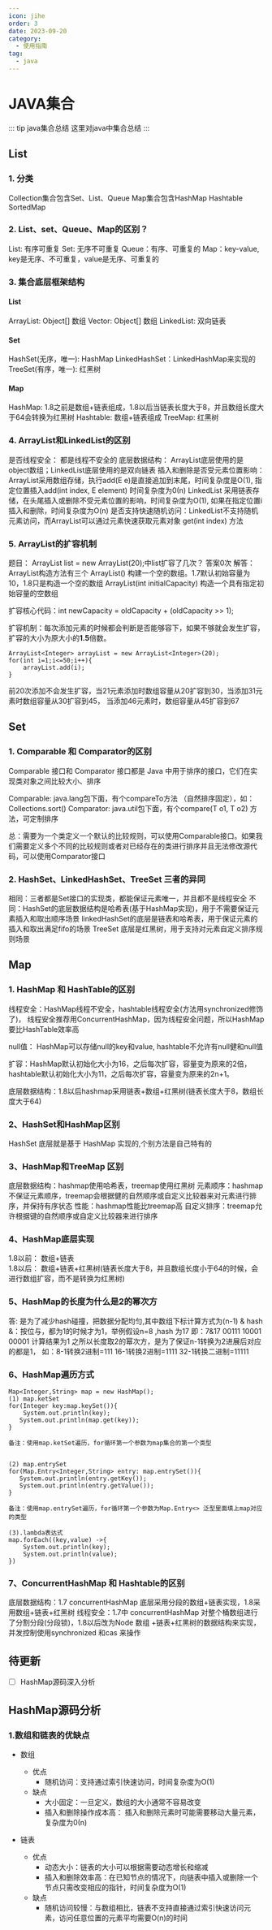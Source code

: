 ```yaml
---
icon: jihe
order: 3
date: 2023-09-20
category:
  - 使用指南
tag:
  - java
---
```


# JAVA集合

::: tip java集合总结
这里对java中集合总结
::: 

## List

### 1. 分类
Collection集合包含Set、List、Queue
Map集合包含HashMap Hashtable SortedMap

### 2. List、set、Queue、Map的区别？
List: 有序可重复
Set: 无序不可重复
Queue：有序、可重复的
Map：key-value, key是无序、不可重复，value是无序、可重复的

### 3. 集合底层框架结构
#### List 
ArrayList: Object[] 数组
Vector: Object[] 数组
LinkedList: 双向链表

#### Set
HashSet(无序，唯一): HashMap
LinkedHashSet：LinkedHashMap来实现的
TreeSet(有序，唯一): 红黑树

#### Map
HashMap: 1.8之前是数组+链表组成，1.8以后当链表长度大于8，并且数组长度大于64会转换为红黑树
Hashtable: 数组+链表组成
TreeMap: 红黑树


### 4. ArrayList和LinkedList的区别
是否线程安全： 都是线程不安全的
底层数据结构： ArrayList底层使用的是object数组；LinkedList底层使用的是双向链表
插入和删除是否受元素位置影响：
         ArrayList采用数组存储，执行add(E e)是直接追加到末尾，时间复杂度是O(1), 指定位置插入add(int                index, E element) 时间复杂度为0(n)
         LinkedList 采用链表存储，在头尾插入或删除不受元素位置的影响，时间复杂度为O(1), 如果在指定位置i
         插入和删除，时间复杂度为O(n)
 是否支持快速随机访问：LinkedList不支持随机元素访问，而ArrayList可以通过元素快速获取元素对象     get(int index) 方法

### 5. ArrayList的扩容机制
题目： ArrayList list = new ArrayList(20);中list扩容了几次？ 答案0次
解答： ArrayList构造方法有三个
ArrayList() 构建一个空的数组。1.7默认初始容量为10，1.8只是构造一个空的数组
ArrayList(int initialCapacity) 构造一个具有指定初始容量的空数组

扩容核心代码：int newCapacity = oldCapacity + (oldCapacity >> 1);


扩容机制：每次添加元素的时候都会判断是否能够容下，如果不够就会发生扩容，扩容的大小为原大小的**1.5**倍数。
```
ArrayList<Integer> arrayList = new ArrayList<Integer>(20);
for(int i=1;i<=50;i++){
    arrayList.add(i);
}
```
前20次添加不会发生扩容，当21元素添加时数组容量从20扩容到30，当添加31元素时数组容量从30扩容到45，
当添加46元素时，数组容量从45扩容到67

## Set

### 1. Comparable 和 Comparator的区别
Comparable 接口和 Comparator 接口都是 Java 中用于排序的接口，它们在实现类对象之间比较大小、排序 

Comparable: java.lang包下面，有个compareTo方法 （自然排序固定），如：Collections.sort()
Comparator: java.util包下面，有个compare(T o1, T o2) 方法，可定制排序

总：需要为一个类定义一个默认的比较规则，可以使用Comparable接口。如果我们需要定义多个不同的比较规则或者对已经存在的类进行排序并且无法修改源代码，可以使用Comparator接口


### 2. HashSet、LinkedHashSet、TreeSet 三者的异同
相同：三者都是Set接口的实现类，都能保证元素唯一，并且都不是线程安全
不同：HashSet的底层数据结构是哈希表(基于HashMap实现)，用于不需要保证元素插入和取出顺序场景
         linkedHashSet的底层是链表和哈希表，用于保证元素的插入和取出满足fifo的场景
         TreeSet 底层是红黑树，用于支持对元素自定义排序规则场景


## Map

### 1. HashMap 和 HashTable的区别
线程安全：HashMap线程不安全，hashtable线程安全(方法用synchronized修饰了)， 线程安全推荐用ConcurrentHashMap，因为线程安全问题，所以HashMap要比HashTable效率高

null值： HashMap可以存储null的key和value, hashtable不允许有null健和null值

扩容：HashMap默认初始化大小为16，之后每次扩容，容量变为原来的2倍，hashtable默认初始化大小为11，之后每次扩容，容量变为原来的2n+1。

底层数据结构：1.8以后hashmap采用链表+数组+红黑树(链表长度大于8，数组长度大于64)

### 2、HashSet和HashMap区别
HashSet 底层就是基于 HashMap 实现的,个别方法是自己特有的

### 3、HashMap和TreeMap 区别
底层数据结构：hashmap使用哈希表，treemap使用红黑树
元素顺序：hashmap不保证元素顺序，treemap会根据健的自然顺序或自定义比较器来对元素进行排序，并保持有序状态
性能：hashmap性能比treemap高
自定义排序：treemap允许根据键的自然顺序或自定义比较器来进行排序

### 4、HashMap底层实现
1.8以前： 数组+链表     
1.8以后： 数组+链表+红黑树(链表长度大于8，并且数组长度小于64的时候，会进行数组扩容，而不是转换为红黑树)


### 5、HashMap的长度为什么是2的幂次方
答: 是为了减少hash碰撞，把数据分配均匀,其中数组下标计算方式为(n-1) & hash
&：按位与，都为1的时候才为1，举例假设n=8 ,hash 为17
即：7&17
00111
10001
00001
计算结果为1
之所以长度取2的幂次方，是为了保证n-1转换为2进展后对应的都是1， 如：8-1转换2进制=111 16-1转换2进制=1111 32-1转换二进制=11111


### 6、HashMap遍历方式
```
Map<Integer,String> map = new HashMap();
(1) map.ketSet
for(Integer key:map.keySet()){
    System.out.println(key);
   System.out.println(map.get(key));
}

备注：使用map.ketSet遍历，for循环第一个参数为map集合的第一个类型

 
(2) map.entrySet
for(Map.Entry<Integer,String> entry: map.entrySet()){
   System.out.println(entry.getKey());
   System.out.println(entry.getValue());
}

备注：使用map.entrySet遍历，for循环第一个参数为Map.Entry<> 泛型里面填上map对应的类型
 
(3).lambda表达式
map.forEach((key,value) ->{
    System.out.println(key);
    System.out.println(value);
})
```

### 7、ConcurrentHashMap 和 Hashtable的区别
底层数据结构：1.7 concurrentHashMap 底层采用分段的数组+链表实现，1.8采用数组+链表+红黑树
线程安全：1.7中 concurrentHashMap 对整个桶数组进行了分割分段(分段锁)，1.8以后改为Node 数组
               +链表+红黑树的数据结构来实现，并发控制使用synchronized 和cas 来操作

 

 

 ## 待更新

- [ ] HashMap源码深入分析
## HashMap源码分析

### 1.数组和链表的优缺点

- 数组
  - 优点
    - 随机访问：支持通过索引快速访问，时间复杂度为O(1)
  - 缺点
    - 大小固定：一旦定义，数组的大小通常不容易改变
    - 插入和删除操作成本高： 插入和删除元素时可能需要移动大量元素，复杂度为0(n)

- 链表
  - 优点
    - 动态大小：链表的大小可以根据需要动态增长和缩减
    - 插入和删除效率高：在已知节点的情况下，向链表中插入或删除一个节点只需改变相应的指针，时间复杂度为O(1)
  - 缺点
    - 随机访问较慢：与数组相比，链表不支持直接通过索引快速访问元素，访问任意位置的元素平均需要O(n)的时间

 

 

 











 

 

 

 

 

 






